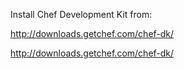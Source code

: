 

Install Chef Development Kit from: 

http://downloads.getchef.com/chef-dk/


http://downloads.getchef.com/chef-dk/